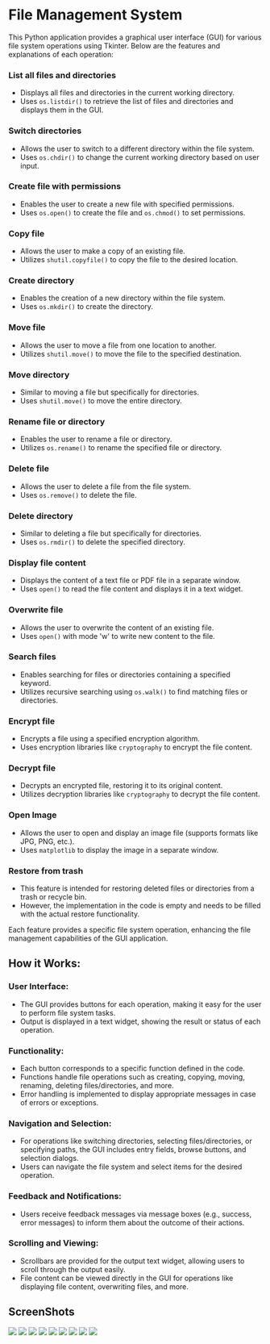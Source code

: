 # File Management System 

This Python application provides a graphical user interface (GUI) for various file system operations using Tkinter. Below are the features and explanations of each operation:

### List all files and directories
- Displays all files and directories in the current working directory.
- Uses `os.listdir()` to retrieve the list of files and directories and displays them in the GUI.

### Switch directories
- Allows the user to switch to a different directory within the file system.
- Uses `os.chdir()` to change the current working directory based on user input.

### Create file with permissions
- Enables the user to create a new file with specified permissions.
- Uses `os.open()` to create the file and `os.chmod()` to set permissions.

### Copy file
- Allows the user to make a copy of an existing file.
- Utilizes `shutil.copyfile()` to copy the file to the desired location.

### Create directory
- Enables the creation of a new directory within the file system.
- Uses `os.mkdir()` to create the directory.

### Move file
- Allows the user to move a file from one location to another.
- Utilizes `shutil.move()` to move the file to the specified destination.

### Move directory
- Similar to moving a file but specifically for directories.
- Uses `shutil.move()` to move the entire directory.

### Rename file or directory
- Enables the user to rename a file or directory.
- Utilizes `os.rename()` to rename the specified file or directory.

### Delete file
- Allows the user to delete a file from the file system.
- Uses `os.remove()` to delete the file.

### Delete directory
- Similar to deleting a file but specifically for directories.
- Uses `os.rmdir()` to delete the specified directory.

### Display file content
- Displays the content of a text file or PDF file in a separate window.
- Uses `open()` to read the file content and displays it in a text widget.

### Overwrite file
- Allows the user to overwrite the content of an existing file.
- Uses `open()` with mode 'w' to write new content to the file.

### Search files
- Enables searching for files or directories containing a specified keyword.
- Utilizes recursive searching using `os.walk()` to find matching files or directories.

### Encrypt file
- Encrypts a file using a specified encryption algorithm.
- Uses encryption libraries like `cryptography` to encrypt the file content.

### Decrypt file
- Decrypts an encrypted file, restoring it to its original content.
- Utilizes decryption libraries like `cryptography` to decrypt the file content.

### Open Image
- Allows the user to open and display an image file (supports formats like JPG, PNG, etc.).
- Uses `matplotlib` to display the image in a separate window.

### Restore from trash
- This feature is intended for restoring deleted files or directories from a trash or recycle bin.
- However, the implementation in the code is empty and needs to be filled with the actual restore functionality.

Each feature provides a specific file system operation, enhancing the file management capabilities of the GUI application.

## How it Works:

### User Interface:

- The GUI provides buttons for each operation, making it easy for the user to perform file system tasks.
- Output is displayed in a text widget, showing the result or status of each operation.

### Functionality:

- Each button corresponds to a specific function defined in the code.
- Functions handle file operations such as creating, copying, moving, renaming, deleting files/directories, and more.
- Error handling is implemented to display appropriate messages in case of errors or exceptions.

### Navigation and Selection:

- For operations like switching directories, selecting files/directories, or specifying paths, the GUI includes entry fields, browse buttons, and selection dialogs.
- Users can navigate the file system and select items for the desired operation.

### Feedback and Notifications:

- Users receive feedback messages via message boxes (e.g., success, error messages) to inform them about the outcome of their actions.

### Scrolling and Viewing:

- Scrollbars are provided for the output text widget, allowing users to scroll through the output easily.
- File content can be viewed directly in the GUI for operations like displaying file content, overwriting files, and more.

## ScreenShots

<img src="https://github.com/Sagarshivalingappaathani/File-System-Simulation-Operating-System/blob/main/Screeshots/listfiles.png">

<img src="https://github.com/Sagarshivalingappaathani/File-System-Simulation-Operating-System/blob/main/Screeshots/create.png">

<img src="https://github.com/Sagarshivalingappaathani/File-System-Simulation-Operating-System/blob/main/Screeshots/read.png">

  <img src="https://github.com/Sagarshivalingappaathani/File-System-Simulation-Operating-System/blob/main/Screeshots/copy.png">


<img src="https://github.com/Sagarshivalingappaathani/File-System-Simulation-Operating-System/blob/main/Screeshots/search.png">


<img src="https://github.com/Sagarshivalingappaathani/File-System-Simulation-Operating-System/blob/main/Screeshots/encrypt.png">


<img src="https://github.com/Sagarshivalingappaathani/File-System-Simulation-Operating-System/blob/main/Screeshots/encrypted_file.png">


<img src="https://github.com/Sagarshivalingappaathani/File-System-Simulation-Operating-System/blob/main/Screeshots/image.png">


<img src="https://github.com/Sagarshivalingappaathani/File-System-Simulation-Operating-System/blob/main/Screeshots/delete.png">

